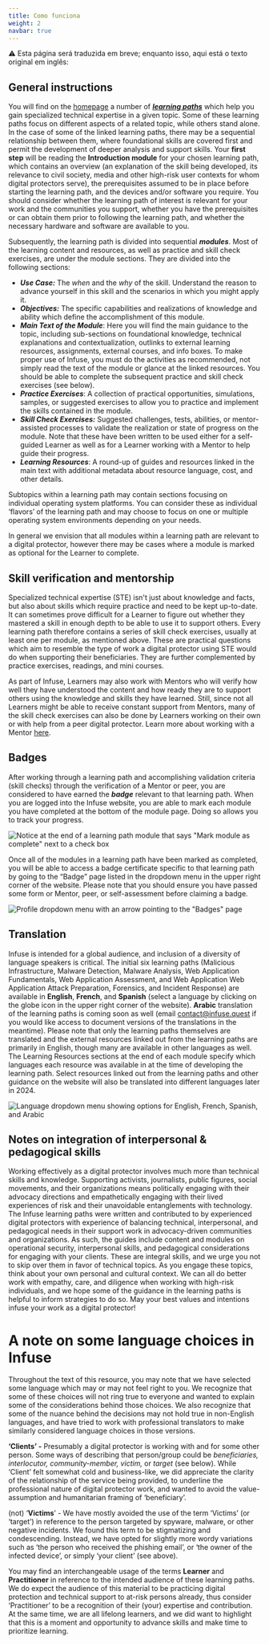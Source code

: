 ```yaml
---
title: Como funciona
weight: 2
navbar: true
---
```


⚠️ Esta página será traduzida em breve; enquanto isso, aqui está o texto original em inglês:

## General instructions

You will find on the [homepage](https://infuse.quest/en/) a number of ***[learning paths](/en/badge-descriptions/)*** which help you gain specialized technical expertise in a given topic. Some of these learning paths focus on different aspects of a related topic, while others stand alone. In the case of some of the linked learning paths, there may be a sequential relationship between them, where foundational skills are covered first and permit the development of deeper analysis and support skills. Your **first step** will be reading the **Introduction module** for your chosen learning path, which contains an overview (an explanation of the skill being developed, its relevance to civil society, media and other high-risk user contexts for whom digital protectors serve), the prerequisites assumed to be in place before starting the learning path, and the devices and/or software you require. You should consider whether the learning path of interest is relevant for your work and the communities you support, whether you have the prerequisites or can obtain them prior to following the learning path, and whether the necessary hardware and software are available to you. 

Subsequently, the learning path is divided into sequential ***modules***. Most of the learning content and resources, as well as practice and skill check exercises, are under the module sections. They are divided into the following sections:

* ***Use Case:*** The *when* and the *why* of the skill. Understand the reason to advance yourself in this skill and the scenarios in which you might apply it.  
* ***Objectives:*** The specific capabilities and realizations of knowledge and ability which define the accomplishment of this module.   
* ***Main Text of the Module***: Here you will find the main guidance to the topic, including sub-sections on foundational knowledge, technical explanations and contextualization, outlinks to external learning resources, assignments, external courses, and info boxes. To make proper use of Infuse, you must do the activities as recommended, not simply read the text of the module or glance at the linked resources. You should be able to complete the subsequent practice and skill check exercises (see below).  
* ***Practice Exercises***: A collection of practical opportunities, simulations, samples, or suggested exercises to allow you to practice and implement the skills contained in the module.  
* ***Skill Check Exercises:*** Suggested challenges, tests, abilities, or mentor-assisted processes to validate the realization or state of progress on the module. Note that these have been written to be used either for a self-guided Learner as well as for a Learner working with a Mentor to help guide their progress.  
* ***Learning Resources***: A round-up of guides and resources linked in the main text with additional metadata about resource language, cost, and other details.

Subtopics within a learning path may contain sections focusing on individual operating system platforms. You can consider these as individual ‘flavors’ of the learning path and may choose to focus on one or multiple operating system environments depending on your needs.

In general we envision that all modules within a learning path are relevant to a digital protector, however there may be cases where a module is marked as optional for the Learner to complete.

## Skill verification and mentorship

Specialized technical expertise (STE) isn't just about knowledge and facts, but also about skills which require practice and need to be kept up-to-date. It can sometimes prove difficult for a Learner to figure out whether they mastered a skill in enough depth to be able to use it to support others. Every learning path therefore contains a series of skill check exercises, usually at least one per module, as mentioned above. These are practical questions which aim to resemble the type of work a digital protector using STE would do when supporting their beneficiaries. They are further complemented by practice exercises, readings, and mini courses.

As part of Infuse, Learners may also work with Mentors who will verify how well they have understood the content and how ready they are to support others using the knowledge and skills they have learned. Still, since not all Learners might be able to receive constant support from Mentors, many of the skill check exercises can also be done by Learners working on their own or with help from a peer digital protector. Learn more about working with a Mentor [here](/en/community/).

## Badges

After working through a learning path and accomplishing validation criteria (skill checks) through the verification of a Mentor or peer, you are considered to have earned the ***badge*** relevant to that learning path. When you are logged into the Infuse website, you are able to mark each module you have completed at the bottom of the module page. Doing so allows you to track your progress.

![Notice at the end of a learning path module that says "Mark module as complete" next to a check box](/media/uploads/how-to-1.png)

Once all of the modules in a learning path have been marked as completed, you will be able to access a badge certificate specific to that learning path by going to the “Badge” page listed in the dropdown menu in the upper right corner of the website. Please note that you should ensure you have passed some form or Mentor, peer, or self-assessment before claiming a badge.

![Profile dropdown menu with an arrow pointing to the "Badges" page](/media/uploads/how-to-2.png)

## Translation

Infuse is intended for a global audience, and inclusion of a diversity of language speakers is critical. The initial six learning paths (Malicious Infrastructure, Malware Detection, Malware Analysis, Web Application Fundamentals, Web Application Assessment, and Web Application Web Application Attack Preparation, Forensics, and Incident Response) are available in **English**, **French**, and **Spanish** (select a language by clicking on the globe icon in the upper right corner of the website). **Arabic** translation of the learning paths is coming soon as well (email [contact@infuse.quest](mailto:contact@infuse.quest) if you would like access to document versions of the translations in the meantime). Please note that only the learning paths themselves are translated and the external resources linked out from the learning paths are primarily in English, though many are available in other languages as well. The Learning Resources sections at the end of each module specify which languages each resource was available in at the time of developing the learning path. Select resources linked out from the learning paths and other guidance on the website will also be translated into different languages later in 2024.

![Language dropdown menu showing options for English, French, Spanish, and Arabic](/media/uploads/how-to-3.png)

## Notes on integration of interpersonal & pedagogical skills

Working effectively as a digital protector involves much more than technical skills and knowledge. Supporting activists, journalists, public figures, social movements, and their organizations means politically engaging with their advocacy directions and empathetically engaging with their lived experiences of risk and their unavoidable entanglements with technology. The Infuse learning paths were written and contributed to by experienced digital protectors with experience of balancing technical, interpersonal, and pedagogical needs in their support work in advocacy-driven communities and organizations. As such, the guides include content and modules on operational security, interpersonal skills, and pedagogical considerations for engaging with your clients. These are integral skills, and we urge you not to skip over them in favor of technical topics. As you engage these topics, think about your own personal and cultural context. We can all do better work with empathy, care, and diligence when working with high-risk individuals, and we hope some of the guidance in the learning paths is helpful to inform strategies to do so. May your best values and intentions infuse your work as a digital protector!

# A note on some language choices in Infuse

Throughout the text of this resource, you may note that we have selected some language which may or may not feel right to you. We recognize that some of these choices will not ring true to everyone and wanted to explain some of the considerations behind those choices. We also recognize that some of the nuance behind the decisions may not hold true in non-English languages, and have tried to work with professional translators to make similarly considered language choices in those versions. 

**‘Clients’ -** Presumably a digital protector is working with and for some other person. Some ways of describing that person/group could be *beneficiaries, interlocutor, community-member, victim,* or *target* (see below). While ‘Client’ felt somewhat cold and business-like, we did appreciate the clarity of the relationship of the service being provided, to underline the professional nature of digital protector work, and wanted to avoid the value-assumption and humanitarian framing of ‘beneficiary’. 

(not) ‘**Victims**’ - We have mostly avoided the use of the term ‘Victims’ (or ‘target’) in reference to the person targeted by spyware, malware, or other negative incidents. We found this term to be stigmatizing and condescending. Instead, we have opted for slightly more wordy variations such as ‘the person who received the phishing email’, or ‘the owner of the infected device’, or simply ‘your client’ (see above).

You may find an interchangeable usage of the terms **Learner** and **Practitioner** in reference to the intended audience of these learning paths. We do expect the audience of this material to be practicing digital protection and technical support to at-risk persons already, thus consider ‘Practitioner’ to be a recognition of their (your) expertise and contribution. At the same time, we are all lifelong learners, and we did want to highlight that this is a moment and opportunity to advance skills and make time to prioritize learning.